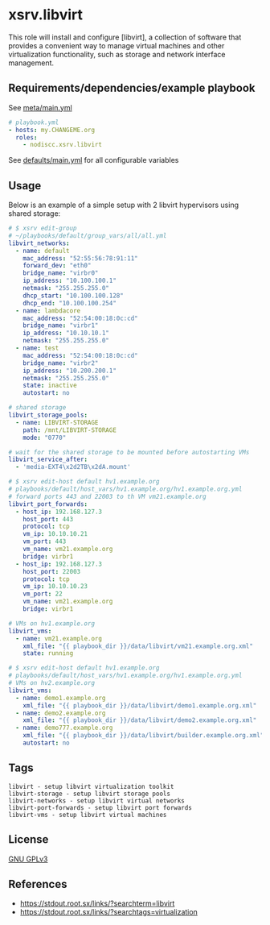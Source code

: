 # xsrv.libvirt

This role will install and configure [libvirt], a collection of software that provides a convenient way to manage virtual machines and other virtualization functionality, such as storage and network interface management.


## Requirements/dependencies/example playbook

See [meta/main.yml](meta/main.yml)

```yaml
# playbook.yml
- hosts: my.CHANGEME.org
  roles:
    - nodiscc.xsrv.libvirt
```

See [defaults/main.yml](defaults/main.yml) for all configurable variables

## Usage

Below is an example of a simple setup with 2 libvirt hypervisors using shared storage:

```yaml
# $ xsrv edit-group
# ~/playbooks/default/group_vars/all/all.yml
libvirt_networks:
  - name: default
    mac_address: "52:55:56:78:91:11"
    forward_dev: "eth0"
    bridge_name: "virbr0"
    ip_address: "10.100.100.1"
    netmask: "255.255.255.0"
    dhcp_start: "10.100.100.128"
    dhcp_end: "10.100.100.254"
  - name: lambdacore
    mac_address: "52:54:00:18:0c:cd"
    bridge_name: "virbr1"
    ip_address: "10.10.10.1"
    netmask: "255.255.255.0"
  - name: test
    mac_address: "52:54:00:18:0c:cd"
    bridge_name: "virbr2"
    ip_address: "10.200.200.1"
    netmask: "255.255.255.0"
    state: inactive
    autostart: no

# shared storage
libvirt_storage_pools:
  - name: LIBVIRT-STORAGE
    path: /mnt/LIBVIRT-STORAGE
    mode: "0770"

# wait for the shared storage to be mounted before autostarting VMs
libvirt_service_after:
  - 'media-EXT4\x2d2TB\x2dA.mount'
```

```yaml
# $ xsrv edit-host default hv1.example.org
# playbooks/default/host_vars/hv1.example.org/hv1.example.org.yml
# forward ports 443 and 22003 to th VM vm21.example.org
libvirt_port_forwards:
  - host_ip: 192.168.127.3
    host_port: 443
    protocol: tcp
    vm_ip: 10.10.10.21
    vm_port: 443
    vm_name: vm21.example.org
    bridge: virbr1
  - host_ip: 192.168.127.3
    host_port: 22003
    protocol: tcp
    vm_ip: 10.10.10.23
    vm_port: 22
    vm_name: vm21.example.org
    bridge: virbr1

# VMs on hv1.example.org
libvirt_vms:
  - name: vm21.example.org
    xml_file: "{{ playbook_dir }}/data/libvirt/vm21.example.org.xml"
    state: running
```

```yaml
# $ xsrv edit-host default hv1.example.org
# playbooks/default/host_vars/hv1.example.org/hv1.example.org.yml
# VMs on hv2.example.org
libvirt_vms:
  - name: demo1.example.org
    xml_file: "{{ playbook_dir }}/data/libvirt/demo1.example.org.xml"
  - name: demo2.example.org
    xml_file: "{{ playbook_dir }}/data/libvirt/demo2.example.org.xml"
  - name: demo777.example.org
    xml_file: "{{ playbook_dir }}/data/libvirt/builder.example.org.xml"
    autostart: no
```

## Tags

<!--BEGIN TAGS LIST-->
```
libvirt - setup libvirt virtualization toolkit
libvirt-storage - setup libvirt storage pools
libvirt-networks - setup libvirt virtual networks
libvirt-port-forwards - setup libvirt port forwards
libvirt-vms - setup libvirt virtual machines
```
<!--END TAGS LIST-->


## License

[GNU GPLv3](../../LICENSE)

## References

- https://stdout.root.sx/links/?searchterm=libvirt
- https://stdout.root.sx/links/?searchtags=virtualization

